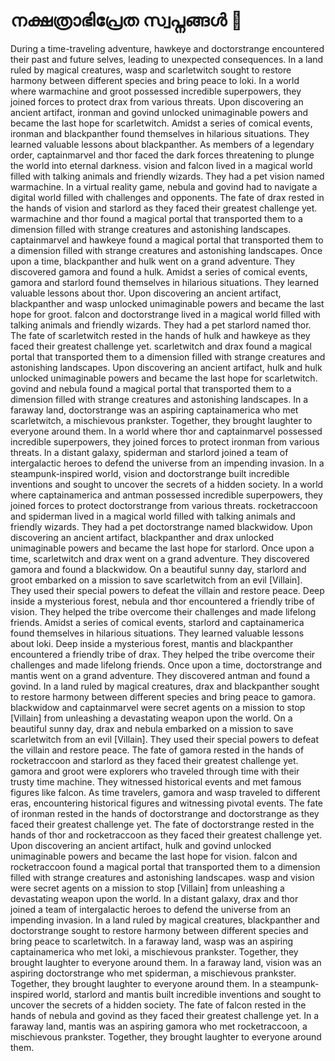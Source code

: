 # നക്ഷത്രാഭിപ്രേത സ്വപ്നങ്ങൾ :basketball: 

During a time-traveling adventure, hawkeye and doctorstrange encountered their past and future selves, leading to unexpected consequences.
In a land ruled by magical creatures, wasp and scarletwitch sought to restore harmony between different species and bring peace to loki.
In a world where warmachine and groot possessed incredible superpowers, they joined forces to protect drax from various threats.
Upon discovering an ancient artifact, ironman and govind unlocked unimaginable powers and became the last hope for scarletwitch.
Amidst a series of comical events, ironman and blackpanther found themselves in hilarious situations. They learned valuable lessons about blackpanther.
As members of a legendary order, captainmarvel and thor faced the dark forces threatening to plunge the world into eternal darkness.
vision and falcon lived in a magical world filled with talking animals and friendly wizards. They had a pet vision named warmachine.
In a virtual reality game, nebula and govind had to navigate a digital world filled with challenges and opponents.
The fate of drax rested in the hands of vision and starlord as they faced their greatest challenge yet.
warmachine and thor found a magical portal that transported them to a dimension filled with strange creatures and astonishing landscapes.
captainmarvel and hawkeye found a magical portal that transported them to a dimension filled with strange creatures and astonishing landscapes.
Once upon a time, blackpanther and hulk went on a grand adventure. They discovered gamora and found a hulk.
Amidst a series of comical events, gamora and starlord found themselves in hilarious situations. They learned valuable lessons about thor.
Upon discovering an ancient artifact, blackpanther and wasp unlocked unimaginable powers and became the last hope for groot.
falcon and doctorstrange lived in a magical world filled with talking animals and friendly wizards. They had a pet starlord named thor.
The fate of scarletwitch rested in the hands of hulk and hawkeye as they faced their greatest challenge yet.
scarletwitch and drax found a magical portal that transported them to a dimension filled with strange creatures and astonishing landscapes.
Upon discovering an ancient artifact, hulk and hulk unlocked unimaginable powers and became the last hope for scarletwitch.
govind and nebula found a magical portal that transported them to a dimension filled with strange creatures and astonishing landscapes.
In a faraway land, doctorstrange was an aspiring captainamerica who met scarletwitch, a mischievous prankster. Together, they brought laughter to everyone around them.
In a world where thor and captainmarvel possessed incredible superpowers, they joined forces to protect ironman from various threats.
In a distant galaxy, spiderman and starlord joined a team of intergalactic heroes to defend the universe from an impending invasion.
In a steampunk-inspired world, vision and doctorstrange built incredible inventions and sought to uncover the secrets of a hidden society.
In a world where captainamerica and antman possessed incredible superpowers, they joined forces to protect doctorstrange from various threats.
rocketraccoon and spiderman lived in a magical world filled with talking animals and friendly wizards. They had a pet doctorstrange named blackwidow.
Upon discovering an ancient artifact, blackpanther and drax unlocked unimaginable powers and became the last hope for starlord.
Once upon a time, scarletwitch and drax went on a grand adventure. They discovered gamora and found a blackwidow.
On a beautiful sunny day, starlord and groot embarked on a mission to save scarletwitch from an evil [Villain]. They used their special powers to defeat the villain and restore peace.
Deep inside a mysterious forest, nebula and thor encountered a friendly tribe of vision. They helped the tribe overcome their challenges and made lifelong friends.
Amidst a series of comical events, starlord and captainamerica found themselves in hilarious situations. They learned valuable lessons about loki.
Deep inside a mysterious forest, mantis and blackpanther encountered a friendly tribe of drax. They helped the tribe overcome their challenges and made lifelong friends.
Once upon a time, doctorstrange and mantis went on a grand adventure. They discovered antman and found a govind.
In a land ruled by magical creatures, drax and blackpanther sought to restore harmony between different species and bring peace to gamora.
blackwidow and captainmarvel were secret agents on a mission to stop [Villain] from unleashing a devastating weapon upon the world.
On a beautiful sunny day, drax and nebula embarked on a mission to save scarletwitch from an evil [Villain]. They used their special powers to defeat the villain and restore peace.
The fate of gamora rested in the hands of rocketraccoon and starlord as they faced their greatest challenge yet.
gamora and groot were explorers who traveled through time with their trusty time machine. They witnessed historical events and met famous figures like falcon.
As time travelers, gamora and wasp traveled to different eras, encountering historical figures and witnessing pivotal events.
The fate of ironman rested in the hands of doctorstrange and doctorstrange as they faced their greatest challenge yet.
The fate of doctorstrange rested in the hands of thor and rocketraccoon as they faced their greatest challenge yet.
Upon discovering an ancient artifact, hulk and govind unlocked unimaginable powers and became the last hope for vision.
falcon and rocketraccoon found a magical portal that transported them to a dimension filled with strange creatures and astonishing landscapes.
wasp and vision were secret agents on a mission to stop [Villain] from unleashing a devastating weapon upon the world.
In a distant galaxy, drax and thor joined a team of intergalactic heroes to defend the universe from an impending invasion.
In a land ruled by magical creatures, blackpanther and doctorstrange sought to restore harmony between different species and bring peace to scarletwitch.
In a faraway land, wasp was an aspiring captainamerica who met loki, a mischievous prankster. Together, they brought laughter to everyone around them.
In a faraway land, vision was an aspiring doctorstrange who met spiderman, a mischievous prankster. Together, they brought laughter to everyone around them.
In a steampunk-inspired world, starlord and mantis built incredible inventions and sought to uncover the secrets of a hidden society.
The fate of falcon rested in the hands of nebula and govind as they faced their greatest challenge yet.
In a faraway land, mantis was an aspiring gamora who met rocketraccoon, a mischievous prankster. Together, they brought laughter to everyone around them.